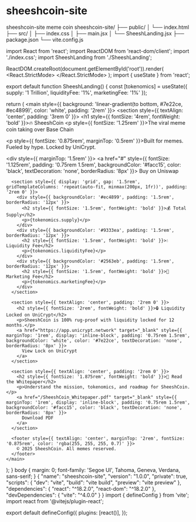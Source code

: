 # sheeshcoin-site
sheeshcoin-site meme coin
sheeshcoin-site/
├── public/
│   └── index.html
├── src/
│   ├── index.css
│   ├── main.jsx
│   └── SheeshLanding.jsx
├── package.json
└── vite.config.js
<!DOCTYPE html>
<html lang="en">
  <head>
    <meta charset="UTF-8" />
    <meta name="viewport" content="width=device-width, initial-scale=1.0" />
    <title>SheeshCoin</title>
  </head>
  <body>
    <div id="root"></div>
    <script type="module" src="/src/main.jsx"></script>
  </body>
</html>
import React from 'react';
import ReactDOM from 'react-dom/client';
import './index.css';
import SheeshLanding from './SheeshLanding';

ReactDOM.createRoot(document.getElementById('root')).render(
  <React.StrictMode>
    <SheeshLanding />
  </React.StrictMode>
);
import { useState } from 'react';

export default function SheeshLanding() {
  const [tokenomics] = useState({ supply: '1 Trillion', liquidityFee: '1%', marketingFee: '1%' });

  return (
    <main style={{ background: 'linear-gradient(to bottom, #7e22ce, #ec4899)', color: 'white', padding: '2rem' }}>
      <section style={{ textAlign: 'center', padding: '3rem 0' }}>
        <h1 style={{ fontSize: '4rem', fontWeight: 'bold' }}>🔥 SheeshCoin</h1>
        <p style={{ fontSize: '1.25rem' }}>The viral meme coin taking over Base Chain</p>
        <p style={{ fontSize: '0.875rem', marginTop: '0.5rem' }}>Built for memes. Fueled by hype. Locked by UniCrypt.</p>
        <div style={{ marginTop: '1.5rem' }}>
          <a href="#" style={{ fontSize: '1.125rem', padding: '0.75rem 1.5rem', backgroundColor: '#facc15', color: 'black', textDecoration: 'none', borderRadius: '8px' }}>
            Buy on Uniswap
          </a>
        </div>
      </section>

      <section style={{ display: 'grid', gap: '1.5rem', gridTemplateColumns: 'repeat(auto-fit, minmax(200px, 1fr))', padding: '2rem 0' }}>
        <div style={{ backgroundColor: '#ec4899', padding: '1.5rem', borderRadius: '12px' }}>
          <h2 style={{ fontSize: '1.5rem', fontWeight: 'bold' }}>💰 Total Supply</h2>
          <p>{tokenomics.supply}</p>
        </div>
        <div style={{ backgroundColor: '#9333ea', padding: '1.5rem', borderRadius: '12px' }}>
          <h2 style={{ fontSize: '1.5rem', fontWeight: 'bold' }}>💧 Liquidity Fee</h2>
          <p>{tokenomics.liquidityFee}</p>
        </div>
        <div style={{ backgroundColor: '#2563eb', padding: '1.5rem', borderRadius: '12px' }}>
          <h2 style={{ fontSize: '1.5rem', fontWeight: 'bold' }}>📣 Marketing Fee</h2>
          <p>{tokenomics.marketingFee}</p>
        </div>
      </section>

      <section style={{ textAlign: 'center', padding: '2rem 0' }}>
        <h2 style={{ fontSize: '2rem', fontWeight: 'bold' }}>🔒 Liquidity Locked on UniCrypt</h2>
        <p>SheeshCoin is 100% rug-proof with liquidity locked for 12 months.</p>
        <a href="https://app.unicrypt.network" target="_blank" style={{ marginTop: '1rem', display: 'inline-block', padding: '0.75rem 1.5rem', backgroundColor: 'white', color: '#7e22ce', textDecoration: 'none', borderRadius: '8px' }}>
          View Lock on UniCrypt
        </a>
      </section>

      <section style={{ textAlign: 'center', padding: '2rem 0' }}>
        <h2 style={{ fontSize: '1.875rem', fontWeight: 'bold' }}>📜 Read the Whitepaper</h2>
        <p>Understand the mission, tokenomics, and roadmap for SheeshCoin.</p>
        <a href="/SheeshCoin_Whitepaper.pdf" target="_blank" style={{ marginTop: '1rem', display: 'inline-block', padding: '0.75rem 1.5rem', backgroundColor: '#facc15', color: 'black', textDecoration: 'none', borderRadius: '8px' }}>
          Download PDF
        </a>
      </section>

      <footer style={{ textAlign: 'center', marginTop: '2rem', fontSize: '0.875rem', color: 'rgba(255, 255, 255, 0.7)' }}>
        © 2025 SheeshCoin. All memes reserved.
      </footer>
    </main>
  );
}
body {
  margin: 0;
  font-family: 'Segoe UI', Tahoma, Geneva, Verdana, sans-serif;
}
{
  "name": "sheeshcoin-site",
  "version": "1.0.0",
  "private": true,
  "scripts": {
    "dev": "vite",
    "build": "vite build",
    "preview": "vite preview"
  },
  "dependencies": {
    "react": "^18.2.0",
    "react-dom": "^18.2.0"
  },
  "devDependencies": {
    "vite": "^4.0.0"
  }
}
import { defineConfig } from 'vite';
import react from '@vitejs/plugin-react';

export default defineConfig({
  plugins: [react()],
});
